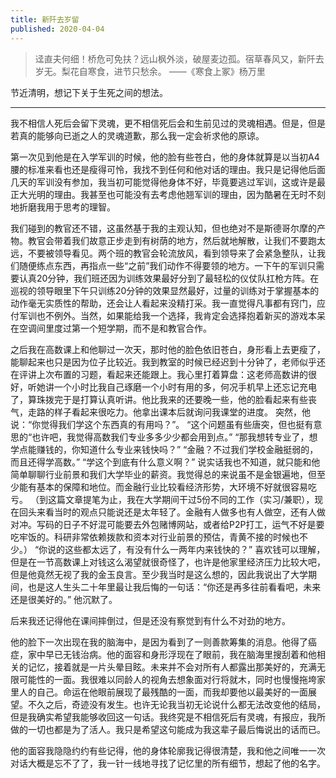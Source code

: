 ```yaml
---
title: 新阡去岁留
published: 2020-04-04
---
```


> 迳直夫何细！桥危可免扶？远山枫外淡，破屋麦边孤。宿草春风又，新阡去岁无。梨花自寒食，进节只愁余。 ——《寒食上冢》杨万里

节近清明，想记下关于生死之间的想法。

---

我不相信人死后会留下灵魂，更不相信死后会和生前见过的灵魂相遇。但是，但是若真的能够向已逝之人的灵魂道歉，那么我一定会祈求他的原谅。

第一次见到他是在入学军训的时候，他的脸有些苍白，他的身体就算是以当初A4腰的标准来看也还是瘦得可怜，我找不到任何和他对话的理由。我只是记得他后面几天的军训没有参加，我当初可能觉得他身体不好，毕竟要逃过军训，这或许是最正大光明的理由。我甚至也可能没有去考虑他翘军训的理由，因为酷暑在无时不刻地折磨我用于思考的理智。

我们碰到的教官还不错，这虽然基于我的主观认知，但也绝对不是斯德哥尔摩的产物。教官会带着我们故意正步走到有树荫的地方，然后就地解散，让我们不要跑太远，不要被领导看见。两个班的教官会轮流放风，看到领导来了会紧急整队，让我们随便练点东西，再指点一些“之前”我们动作不得要领的地方。一下午的军训只需要认真20分钟，我们班还因为训练效果最好分到了最轻松的仪仗队扛枪方阵。在巡视的领导眼里下午只训练20分钟的效果显然最好，过量的训练对于掌握基本的动作毫无实质性的帮助，还会让人看起来没精打采。我一直觉得凡事都有窍门，应付军训也不例外。当然，如果能给我一个选择，我肯定会选择抱着新买的游戏本呆在空调间里度过第一个短学期，而不是和教官合作。

之后我在高数课上和他聊过一次天，那时他的脸色依旧苍白，身形看上去更瘦了，能聊起来也只是因为位子比较近。我到教室的时候已经迟到十分钟了，老师似乎还在评讲上次布置的习题，看起来还能跟上。我心里打着算盘：这老师高数讲的很好，听她讲一个小时比我自己琢磨一个小时有用的多，何况手机早上还忘记充电了，算珠拨完于是打算认真听讲。他比我来的还要晚一些，他的脸看起来有些丧气，走路的样子看起来很吃力。他拿出课本后就询问我课堂的进度。
突然，他说：“你觉得我们学这个东西真的有用吗？”。
“这个问题虽有些唐突，但也挺有意思的“也许吧，我觉得高数我们专业多多少少都会用到点。”
“那我想转专业了，想学点能赚钱的，你知道什么专业来钱快吗？”
“金融？不过我们学校金融挺弱的，而且还得学高数。”
“学这个到底有什么意义啊？”
说实话我也不知道，就只能和他简单聊聊行业前景和我们大学毕业的薪资。我觉得总的来说虽不是金银遍地，但至少能有基本的保障和地位。而金融行业比较看经济形势，大环境不好就很容易吃亏。
（到这篇文章提笔为止，我在大学期间干过5份不同的工作（实习/兼职），现在回头来看当时的观点只能说还是太年轻了。金融有人做多也有人做空，还有人做对冲。写码的日子不好混可能要去外包赌博网站，或者给P2P打工，运气不好是要吃牢饭的。科研非常依赖拨款和资本对行业前景的预估，青黄不接的时候也不少。）
“你说的这些都太远了，有没有什么一两年内来钱快的？”
喜欢钱可以理解，但是在一节高数课上对钱这么渴望就很奇怪了，也许是他家里经济压力比较大吧，但是他竟然无视了我的金玉良言。至少我当时是这么想的，因此我说出了大学期间，也是这人生头二十年里最让我后悔的一句话：“你还是再多往前看看吧，未来还是很美好的。”
他沉默了。

后来我还记得他在课间摔倒过，但是还没有察觉到有什么不对劲的地方。

他的脸下一次出现在我的脑海中，是因为看到了一则善款筹集的消息。他得了癌症，家中早已无钱治病。他的面容和身形浮现在了眼前，我在脑海里搜刮着和他相关的记忆，接着就是一片头晕目眩。未来并不会对所有人都露出那美好的，充满无限可能性的一面。我很难以同龄人的视角去想象面对行将就木，同时也慢慢拖垮家里人的自己。命运在他眼前展现了最残酷的一面，而我却要他以最美好的一面展望。不久之后，奇迹没有发生。也许无论我当初无论说什么都无法改变他的结局，但是我确实希望我能够收回这一句话。我终究是不相信死后有灵魂，有报应，我所做的一切也都是为了活人。我只是希望这句能成为我这辈子最后悔说出的话而已。

他的面容我隐隐约约有些记得，他的身体轮廓我记得很清楚，我和他之间唯一一次对话大概是忘不了了，我一针一线地寻找了记忆里的所有细节，想起了他的名字。
